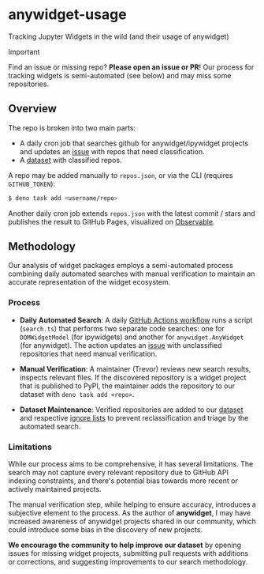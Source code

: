 # anywidget-usage

Tracking Jupyter Widgets in the wild (and their usage of anywidget)

> [!IMPORTANT]
> Find an issue or missing repo? **Please open an issue or PR**! Our process for
> tracking widgets is semi-automated (see below) and may miss some repositories.

## Overview

The repo is broken into two main parts:

- A daily cron job that searches github for anywidget/ipywidget projects and
  updates an [issue](https://github.com/manzt/anywidget-stats/issues/4) with
  repos that need classification.
- A [dataset](./assets/repos.json) with classified repos.

A repo may be added manually to `repos.json`, or via the CLI (requires
`GITHUB_TOKEN`):

```sh
$ deno task add <username/repo>
```

Another daily cron job extends `repos.json` with the latest commit / stars and
publishes the result to GitHub Pages, visualized on
[Observable](https://observablehq.com/d/b6e391914ebea31d).

## Methodology


Our analysis of widget packages employs a semi-automated process combining
daily automated searches with manual verification to maintain an accurate
representation of the widget ecosystem.

### Process

- **Daily Automated Search**: A daily [GitHub Actions
workflow](./.github/workflows/update.yml) runs a script (`search.ts`) that
performs two separate code searches: one for `DOMWidgetModel` (for ipywidgets)
and another for `anywidget.AnyWidget` (for anywidget). The action updates an
[issue](https://github.com/manzt/anywidget-stats/issues/4) with unclassified
repositories that need manual verification.

- **Manual Verification**: A maintainer (Trevor) reviews new search results,
inspects relevant files. If the discovered repository is a widget project that
is published to PyPI, the maintainer adds the repository to our dataset with
`deno task add <repo>`.

- **Dataset Maintenance**: Verified repositories are added to our
[dataset](./assets/repos.json) and respective [ignore
lists](./assets/exclude_repos_anywidget.txt) to prevent reclassification and
triage by the automated search.

### Limitations

While our process aims to be comprehensive, it has several limitations. The
search may not capture every relevant repository due to GitHub API indexing
constraints, and there's potential bias towards more recent or actively
maintained projects.

The manual verification step, while helping to ensure accuracy, introduces a
subjective element to the process. As the author of **anywidget**, I may have
increased awareness of anywidget projects shared in our community, which could
introduce some bias in the discovery of new projects.

**We encourage the community to help improve our dataset** by opening issues for
missing widget projects, submitting pull requests with additions or
corrections, and suggesting improvements to our search methodology.
